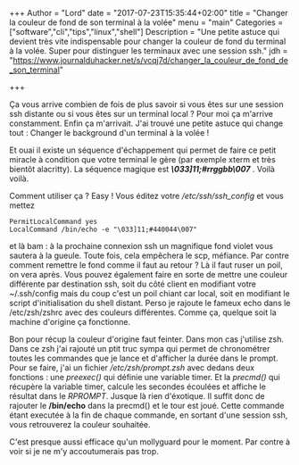 +++
Author = "Lord"
date = "2017-07-23T15:35:44+02:00"
title = "Changer la couleur de fond de son terminal à la volée"
menu = "main"
Categories = ["software","cli","tips","linux","shell"]
Description = "Une petite astuce qui devient très vite indispensable pour changer la couleur de fond du terminal à la volée. Super pour distinguer les terminaux avec une session ssh."
jdh = "https://www.journalduhacker.net/s/vcqj7d/changer_la_couleur_de_fond_de_son_terminal"

+++

Ça vous arrive combien de fois de plus savoir si vous êtes sur une session ssh distante ou si vous êtes sur un terminal local ? Pour moi ça m'arrive constamment. Enfin ça m'arrivait. J'ai trouvé une petite astuce qui change tout : Changer le background d'un terminal à la volée !

Et ouai il existe un séquence d'échappement qui permet de faire ce petit miracle à condition que votre terminal le gère (par exemple xterm et très bientôt alacritty). La séquence magique est ***\033]11;#rrggbb\007*** . Voilà voilà.

Comment utiliser ça ? Easy ! Vous éditez votre */etc/ssh/ssh_config* et vous mettez
```
PermitLocalCommand yes
LocalCommand /bin/echo -e "\033]11;#440044\007"
```
et là bam : à la prochaine connexion ssh un magnifique fond violet vous sautera à la gueule. Toute fois, cela empêchera le scp, méfiance. Par contre comment remettre le fond comme il faut au retour ? Là il faut ruser un poil, on vera après. Vous pouvez également faire en sorte de mettre une couleur différente par destination ssh, soit du côté client en modifiant votre ~/.ssh/config mais du coup c'est un poil chiant car local, soit en modifiant le script d'initialisation du shell distant. Perso je rajoute le fameux echo dans le /etc/zsh/zshrc avec des couleurs différentes. Comme ça, quelque soit la machine d'origine ça fonctionne.

Bon pour récup la couleur d'origine faut feinter. Dans mon cas j'utilise zsh. Dans ce zsh j'ai rajouté un ptit truc sympa qui permet de chronométrer toutes les commandes que je lance et d'afficher la durée dans le prompt. Pour se faire, j'ai un fichier */etc/zsh/prompt.zsh* avec dedans deux fonctions : une *preexec()* qui définie une variable timer. Et la *precmd()* qui récupère la variable timer, calcule les secondes écoulées et affiche le résultat dans le *RPROMPT*. Jusque là rien d'éxotique. Il suffit donc de rajouter le **/bin/echo** dans la precmd() et le tour est joué. Cette commande étant executée à la fin de chaque commande, en sortant d'une session ssh, vous retrouverez la couleur souhaitée.

C'est presque aussi efficace qu'un mollyguard pour le moment. Par contre à voir si je ne m'y accoutumerais pas trop.
